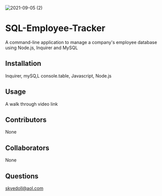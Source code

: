 ![2021-09-05 (2)](https://user-images.githubusercontent.com/83742550/132156468-7d048f6a-58f4-48c1-9d80-745bb9f1365e.png)
# SQL-Employee-Tracker
A command-line application to manage a company's employee database using Node.js, Inquirer and MySQL
## Installation
Inquirer,
mySQ,L
console.table,
Javascript,
Node.js
## Usage
A walk through video link
## Contributors
None
## Collaborators
None
## Questions
skyedoll@aol.com

